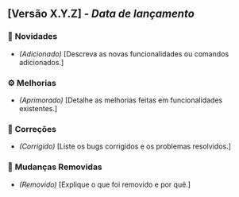 ## [Versão X.Y.Z] - _Data de lançamento_

### 🚀 **Novidades**

- _(Adicionado)_ [Descreva as novas funcionalidades ou comandos adicionados.]

### ⚙️ **Melhorias**

- _(Aprimorado)_ [Detalhe as melhorias feitas em funcionalidades existentes.]

### 🐛 **Correções**

- _(Corrigido)_ [Liste os bugs corrigidos e os problemas resolvidos.]

### 🛑 **Mudanças Removidas**

- _(Removido)_ [Explique o que foi removido e por quê.]
